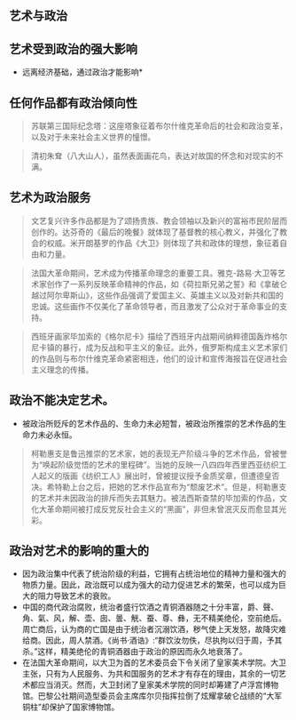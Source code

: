 ## 艺术与政治

## 艺术受到政治的强大影响

* 远离经济基础，通过政治才能影响*

## 任何作品都有政治倾向性

>苏联第三国际纪念塔：这座塔象征着布尔什维克革命后的社会和政治变革，以及对于未来社会主义世界的憧憬。

>清初朱耷（八大山人），虽然表面画花鸟，表达对故国的怀念和对现实的不满。

## 艺术为政治服务

>文艺复兴许多作品都是为了颂扬贵族、教会领袖以及新兴的富裕市民阶层而创作的。达芬奇的《最后的晚餐》就体现了基督教的核心教义，并强化了教会的权威。米开朗基罗的作品《大卫》则体现了共和政体的理想，象征着自由和力量。

>法国大革命期间，艺术成为传播革命理念的重要工具。雅克-路易·大卫等艺术家创作了一系列反映革命精神的作品，如《荷拉斯兄弟之誓》和《拿破仑越过阿尔卑斯山》，这些作品强调了爱国主义、英雄主义以及对新共和国的忠诚。这些画作不仅美化了革命领导者，而且激发了公众对于革命事业的支持。

>西班牙画家毕加索的《格尔尼卡》描绘了西班牙内战期间纳粹德国轰炸格尔尼卡镇的暴行，成为反战和平主义的象征。此外，俄罗斯构成主义艺术家们的作品则与布尔什维克革命紧密相连，他们的设计和宣传海报旨在促进社会主义理念的传播。
## 政治不能决定艺术。
- 被政治所贬斥的艺术作品的、生命力未必短暂，被政治所推崇的艺术作品的生命力未必永恒。
> 柯勒惠支是鲁迅推崇的艺术家，她的表现无产阶级斗争的艺术作品，曾被誉为“唤起阶级觉悟的艺术的里程碑”。当她的反映一八四四年西里西亚纺织工人起义的版画《纺织工人》展出时，曾被提议授予金质奖章，但遭德皇否决。希特勒上台之后，把她的艺术作品宣布为“颓废艺术”。但是，柯勒惠支的艺术并未因政治的排斥而失去其魅力。被法西斯查禁的毕加索的作品，文化大革命期间被打成反党反社会主义的“黑画”，非但未曾泯灭反而愈显其光彩。
## 政治对艺术的影响的重大的
- 因为政治集中代表了统治阶级的利益，它拥有占统治地位的精神力量和强大的物质力量。因此，政治既可以成为强大的动力促进艺术的繁荣，也可以成为巨大的阻力导致艺术的衰败。
- 中国的商代政治腐败，统治者盛行饮酒之青铜酒器随之十分丰富，爵、聲、角、氣、风，解、壶、囱、曇、觥、蚕、尊、彝，无不精美绝伦，空前绝后。周亡商后，认为商的亡国是由于统治者沉溺饮酒，秽气使上天发怒，故降灾难给商。因此，周人禁酒。《尚书·酒诰》:“群饮汝勿佚，尽执拘以归于周，予其杀。”这样，精美绝伦的青铜酒器由于政治的原因而永久地衰落了。
- 在法国大革命期间，以大卫为首的艺术委员会下令关闭了皇家美术学院。大卫主张，只有为人民服务、为共和国服务的艺术才有存在的理由，其余的一切艺术都应当消灭。然而，大卫封闭了皇家美术学院的同时却筹建了卢浮宫博物馆。巴黎公社期间造型委员会主席库尔贝指挥拉倒了炫耀拿破仑战绩的“大军铜柱”却保护了国家博物馆。
